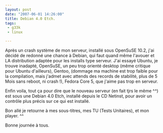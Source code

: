 ```yaml
---
layout: post
date: "2007-06-01 14:26:00"
title: Debian 4.0 Etch.
tags:
 - g33k
 - linux

---
```


Après un crash système de mon serveur, installé sous OpenSuSE 10.2, j'ai décidé de redonné une chance à Debian, qui faut quand même l'avouer et LA distribution adaptée pour les installs type serveur. J'ai essayé Ubuntu, je trouve inadapté, OpenSuSE, un peu trop orienté desktop (même critique pour Ubuntu d'ailleurs), Gentoo, (dommage ma machine est trop faible pour la compilation, mais j'admet avec attends des records de stabilité, plus de 5 Mois sans reboot, ni crash !), Fedora Core 5, que j'aime pas trop en serveur.  


Enfin voila, tout ça pour dire que le nouveau serveur (en fait tjrs le même ^^) est sous une Debian 4.0 Etch, installé depuis le CD Netinst, pour avoir un contrôle plus précis sur ce qui est installé.  

Bon allé je retourne à mes sous-titres, mes TU (Tests Unitaires), et mon player. ^^  

Bonne journée à tous.

